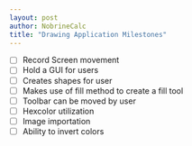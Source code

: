 ```yaml
---
layout: post
author: NobrineCalc
title: "Drawing Application Milestones"
---
```

- [ ] Record Screen movement
- [ ] Hold a GUI for users
- [ ] Creates shapes for user
- [ ] Makes use of fill method to create a fill tool
- [ ] Toolbar can be moved by user
- [ ] Hexcolor utilization
- [ ] Image importation
- [ ] Ability to invert colors
